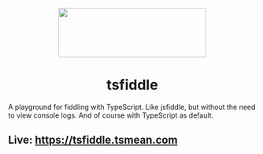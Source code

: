 <p align="center">
  <img height="100px" width="300px" style="text-align: center;" src=" https://s3.eu-central-1.amazonaws.com/bersling/images/tsfiddle-logo.png">
  <h1 align="center">tsfiddle</h1>
</p>


A playground for fiddling with TypeScript. Like jsfiddle, but without the need to view console logs. And of course with TypeScript as default.

## Live: https://tsfiddle.tsmean.com


